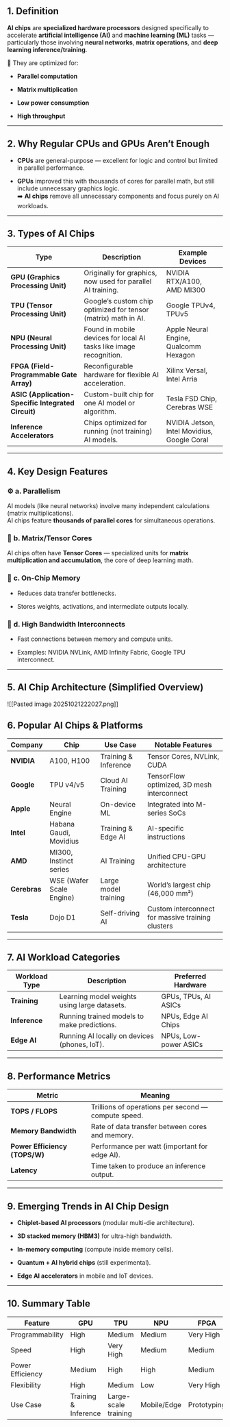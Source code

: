 ## 1. **Definition**

**AI chips** are **specialized hardware processors** designed specifically to accelerate **artificial intelligence (AI)** and **machine learning (ML)** tasks — particularly those involving **neural networks**, **matrix operations**, and **deep learning inference/training**.

🧩 They are optimized for:

- **Parallel computation**
    
- **Matrix multiplication**
    
- **Low power consumption**
    
- **High throughput**
    

---

## 2. **Why Regular CPUs and GPUs Aren’t Enough**

- **CPUs** are general-purpose — excellent for logic and control but limited in parallel performance.
    
- **GPUs** improved this with thousands of cores for parallel math, but still include unnecessary graphics logic.  
    ➡️ **AI chips** remove all unnecessary components and focus purely on AI workloads.
    

---

## 3. **Types of AI Chips**

|Type|Description|Example Devices|
|---|---|---|
|**GPU (Graphics Processing Unit)**|Originally for graphics, now used for parallel AI training.|NVIDIA RTX/A100, AMD MI300|
|**TPU (Tensor Processing Unit)**|Google’s custom chip optimized for tensor (matrix) math in AI.|Google TPUv4, TPUv5|
|**NPU (Neural Processing Unit)**|Found in mobile devices for local AI tasks like image recognition.|Apple Neural Engine, Qualcomm Hexagon|
|**FPGA (Field-Programmable Gate Array)**|Reconfigurable hardware for flexible AI acceleration.|Xilinx Versal, Intel Arria|
|**ASIC (Application-Specific Integrated Circuit)**|Custom-built chip for one AI model or algorithm.|Tesla FSD Chip, Cerebras WSE|
|**Inference Accelerators**|Chips optimized for running (not training) AI models.|NVIDIA Jetson, Intel Movidius, Google Coral|

---

## 4. **Key Design Features**

### ⚙️ **a. Parallelism**

AI models (like neural networks) involve many independent calculations (matrix multiplications).  
AI chips feature **thousands of parallel cores** for simultaneous operations.

### 🧮 **b. Matrix/Tensor Cores**

AI chips often have **Tensor Cores** — specialized units for **matrix multiplication and accumulation**, the core of deep learning math.

### 🧠 **c. On-Chip Memory**

- Reduces data transfer bottlenecks.
    
- Stores weights, activations, and intermediate outputs locally.
    

### 🔌 **d. High Bandwidth Interconnects**

- Fast connections between memory and compute units.
    
- Examples: NVIDIA NVLink, AMD Infinity Fabric, Google TPU interconnect.
    

---

## 5. **AI Chip Architecture (Simplified Overview)**
![[Pasted image 20251021222027.png]]

## 6. **Popular AI Chips & Platforms**

|Company|Chip|Use Case|Notable Features|
|---|---|---|---|
|**NVIDIA**|A100, H100|Training & Inference|Tensor Cores, NVLink, CUDA|
|**Google**|TPU v4/v5|Cloud AI Training|TensorFlow optimized, 3D mesh interconnect|
|**Apple**|Neural Engine|On-device ML|Integrated into M-series SoCs|
|**Intel**|Habana Gaudi, Movidius|Training & Edge AI|AI-specific instructions|
|**AMD**|MI300, Instinct series|AI Training|Unified CPU-GPU architecture|
|**Cerebras**|WSE (Wafer Scale Engine)|Large model training|World’s largest chip (46,000 mm²)|
|**Tesla**|Dojo D1|Self-driving AI|Custom interconnect for massive training clusters|

---

## 7. **AI Workload Categories**

|Workload Type|Description|Preferred Hardware|
|---|---|---|
|**Training**|Learning model weights using large datasets.|GPUs, TPUs, AI ASICs|
|**Inference**|Running trained models to make predictions.|NPUs, Edge AI Chips|
|**Edge AI**|Running AI locally on devices (phones, IoT).|NPUs, Low-power ASICs|

---

## 8. **Performance Metrics**

|Metric|Meaning|
|---|---|
|**TOPS / FLOPS**|Trillions of operations per second — compute speed.|
|**Memory Bandwidth**|Rate of data transfer between cores and memory.|
|**Power Efficiency (TOPS/W)**|Performance per watt (important for edge AI).|
|**Latency**|Time taken to produce an inference output.|

---

## 9. **Emerging Trends in AI Chip Design**

- **Chiplet-based AI processors** (modular multi-die architecture).
    
- **3D stacked memory (HBM3)** for ultra-high bandwidth.
    
- **In-memory computing** (compute inside memory cells).
    
- **Quantum + AI hybrid chips** (still experimental).
    
- **Edge AI accelerators** in mobile and IoT devices.
    

---

## 10. **Summary Table**

|Feature|GPU|TPU|NPU|FPGA|ASIC|
|---|---|---|---|---|---|
|Programmability|High|Medium|Medium|Very High|Low|
|Speed|High|Very High|Medium|Medium|Very High|
|Power Efficiency|Medium|High|High|Medium|Very High|
|Flexibility|High|Medium|Low|Very High|Low|
|Use Case|Training & Inference|Large-scale training|Mobile/Edge|Prototyping|